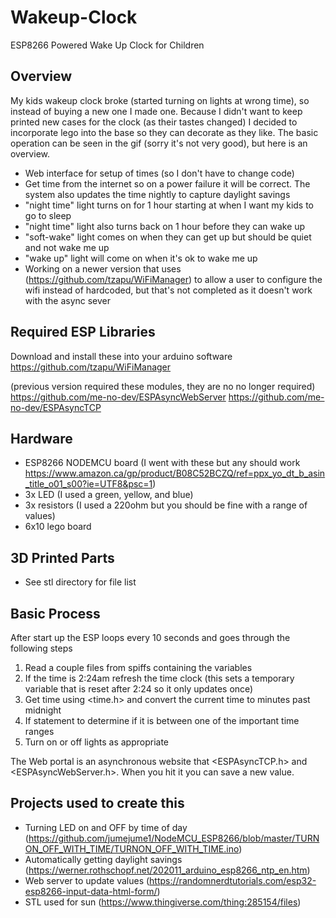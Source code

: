 # Wakeup-Clock
ESP8266 Powered Wake Up Clock for Children
## Overview
My kids wakeup clock broke (started turning on lights at wrong time), so instead of buying a new one I made one. Because I didn't want to keep printed new cases for the clock (as their tastes changed) I decided to incorporate lego into the base so they can decorate as they like. The basic operation can be seen in the gif (sorry it's not very good), but here is an overview.
* Web interface for setup of times (so I don't have to change code)
* Get time from the internet so on a power failure it will be correct. The system also updates the time nightly to capture daylight savings
* "night time" light turns on for 1 hour starting at when I want my kids to go to sleep
* "night time" light also turns back on 1 hour before they can wake up
* "soft-wake" light comes on when they can get up but should be quiet and not wake me up
* "wake up" light will come on when it's ok to wake me up
* Working on a newer version that uses (https://github.com/tzapu/WiFiManager) to allow a user to configure the wifi instead of hardcoded, but that's not completed as it doesn't work with the async sever
## Required ESP Libraries
Download and install these into your arduino software
https://github.com/tzapu/WiFiManager

(previous version required these modules, they are no no longer required)
https://github.com/me-no-dev/ESPAsyncWebServer
https://github.com/me-no-dev/ESPAsyncTCP

## Hardware
* ESP8266 NODEMCU board (I went with these but any should work https://www.amazon.ca/gp/product/B08C52BCZQ/ref=ppx_yo_dt_b_asin_title_o01_s00?ie=UTF8&psc=1)
* 3x LED (I used a green, yellow, and blue)
* 3x resistors (I used a 220ohm but you should be fine with a range of values)
* 6x10 lego board
## 3D Printed Parts
* See stl directory for file list
## Basic Process
After start up the ESP loops every 10 seconds and goes through the following steps
1. Read a couple files from spiffs containing the variables
2. If the time is 2:24am refresh the time clock (this sets a temporary variable that is reset after 2:24 so it only updates once)
3. Get time using <time.h> and convert the current time to minutes past midnight
4. If statement to determine if it is between one of the important time ranges
5. Turn on or off lights as appropriate

The Web portal is an asynchronous website that <ESPAsyncTCP.h> and <ESPAsyncWebServer.h>. When you hit it you can save a new value.
## Projects used to create this
* Turning LED on and OFF by time of day (https://github.com/jumejume1/NodeMCU_ESP8266/blob/master/TURNON_OFF_WITH_TIME/TURNON_OFF_WITH_TIME.ino)
* Automatically getting daylight savings (https://werner.rothschopf.net/202011_arduino_esp8266_ntp_en.htm)
* Web server to update values (https://randomnerdtutorials.com/esp32-esp8266-input-data-html-form/)
* STL used for sun (https://www.thingiverse.com/thing:285154/files) 
